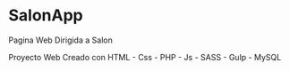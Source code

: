 # SalonApp
Pagina Web Dirigida a Salon

Proyecto Web Creado con HTML - Css - PHP - Js - SASS - Gulp - MySQL
